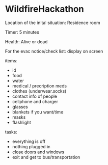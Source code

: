 # WildfireHackathon


Location of the inital situation: Residence room

Timer: 5 minutes

Health: Alive or dead

For the evac notice/check list: display on screen

items:
- id
- food
- water
- medical / precription meds
- clothes (underwear.socks)
- contact info of people
- cellphone and charger
- glasses
- blankets if you want/time
- masks
- flashlight


tasks:
- everything is off
- nothing plugged in
- close doors and windows
- exit and get to bus/transportation
